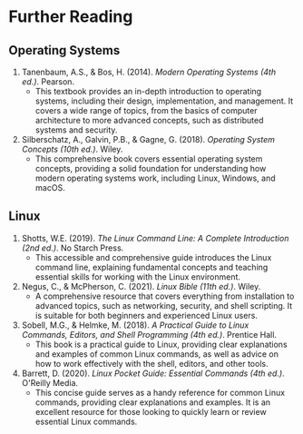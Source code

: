 # Further Reading

## **Operating Systems**

1. Tanenbaum, A.S., & Bos, H. (2014). _Modern Operating Systems (4th ed.)_. Pearson.
   * This textbook provides an in-depth introduction to operating systems, including their design, implementation, and management. It covers a wide range of topics, from the basics of computer architecture to more advanced concepts, such as distributed systems and security.
2. Silberschatz, A., Galvin, P.B., & Gagne, G. (2018). _Operating System Concepts (10th ed.)_. Wiley.
   * This comprehensive book covers essential operating system concepts, providing a solid foundation for understanding how modern operating systems work, including Linux, Windows, and macOS.

## **Linux**

1. Shotts, W.E. (2019). _The Linux Command Line: A Complete Introduction (2nd ed.)_. No Starch Press.
   * This accessible and comprehensive guide introduces the Linux command line, explaining fundamental concepts and teaching essential skills for working with the Linux environment.
2. Negus, C., & McPherson, C. (2021). _Linux Bible (11th ed.)_. Wiley.
   * A comprehensive resource that covers everything from installation to advanced topics, such as networking, security, and shell scripting. It is suitable for both beginners and experienced Linux users.
3. Sobell, M.G., & Helmke, M. (2018). _A Practical Guide to Linux Commands, Editors, and Shell Programming (4th ed.)_. Prentice Hall.
   * This book is a practical guide to Linux, providing clear explanations and examples of common Linux commands, as well as advice on how to work effectively with the shell, editors, and other tools.
4. Barrett, D. (2020). _Linux Pocket Guide: Essential Commands (4th ed.)_. O'Reilly Media.
   * This concise guide serves as a handy reference for common Linux commands, providing clear explanations and examples. It is an excellent resource for those looking to quickly learn or review essential Linux commands.

